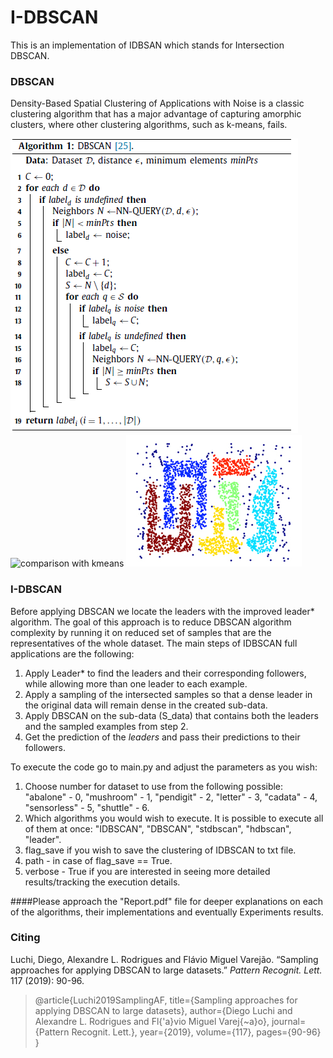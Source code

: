 # I-DBSCAN
This is an implementation of IDBSAN which stands for Intersection DBSCAN. 

### DBSCAN

Density-Based Spatial Clustering of Applications with Noise is a classic clustering algorithm that has a major advantage of capturing amorphic clusters, where other clustering algorithms, such as k-means, fails. 




![DBSCAN-algorithm](https://github.com/tairtahar/IDBSCAN/blob/master/images/DBSCAN_pseudo.PNG) ![comparison with kmeans]() ![DBSCAN-clustering](https://github.com/tairtahar/IDBSCAN/blob/master/images/dbscan_clusters.PNG)


### I-DBSCAN

Before applying DBSCAN we locate the leaders with the improved leader* algorithm. The goal of this approach is to reduce DBSCAN algorithm complexity by running it on reduced set of samples that are the representatives of the whole dataset. 
The main steps of IDBSCAN full applications are the following:

1. Apply Leader* to find the leaders and their corresponding followers, while allowing more than one leader to each example.
2. Apply a sampling of the intersected samples so that a dense leader in the original data will remain dense in the created sub-data. 
3. Apply DBSCAN on the sub-data (S_data) that contains both the leaders and the sampled examples from step 2. 
4. Get the prediction of the *leaders* and pass their predictions to their followers.  


To execute the code go to main.py and adjust the parameters as you wish:
1. Choose number for dataset to use from the following possible: "abalone" - 0, "mushroom" - 1, "pendigit" - 2, "letter" - 3, "cadata" - 4, "sensorless" - 5, "shuttle" - 6.
2. Which algorithms you would wish to execute. It is possible to execute all of them at once: "IDBSCAN", "DBSCAN", "stdbscan", "hdbscan", "leader". 
3. flag_save if you wish to save the clustering of IDBSCAN to txt file.
4. path - in case of flag_save == True.
5. verbose - True if you are interested in seeing more detailed results/tracking the execution details.

####Please approach the "Report.pdf" file for deeper explanations on each of the algorithms, their implementations and eventually Experiments results. 

### Citing

Luchi, Diego, Alexandre L. Rodrigues and Flávio Miguel Varejão. “Sampling approaches for applying DBSCAN to large datasets.” *Pattern Recognit. Lett.* 117 (2019): 90-96.

> @article{Luchi2019SamplingAF,
>   title={Sampling approaches for applying DBSCAN to large datasets},
>   author={Diego Luchi and Alexandre L. Rodrigues and Fl{\'a}vio Miguel Varej{\~a}o},
>   journal={Pattern Recognit. Lett.},
>   year={2019},
>   volume={117},
>   pages={90-96}
> }